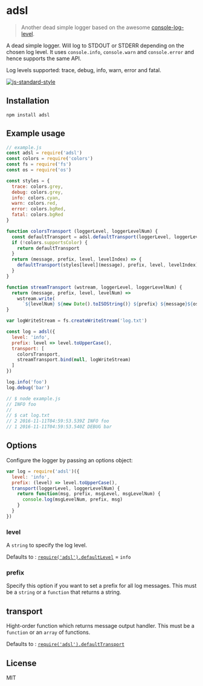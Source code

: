 # adsl

> Another dead simple logger based on the awesome [console-log-level](https://github.com/watson/console-log-level).


A dead simple logger. Will log to STDOUT or STDERR depending on the
chosen log level. It uses `console.info`, `console.warn` and
`console.error` and hence supports the same API.

Log levels supported: trace, debug, info, warn, error and fatal.

[![js-standard-style](https://img.shields.io/badge/code%20style-standard-brightgreen.svg?style=flat)](https://github.com/feross/standard)

## Installation

```
npm install adsl
```

## Example usage

```js
// example.js
const adsl = require('adsl')
const colors = require('colors')
const fs = require('fs')
const os = require('os')

const styles = {
  trace: colors.grey,
  debug: colors.grey,
  info: colors.cyan,
  warn: colors.red,
  error: colors.bgRed,
  fatal: colors.bgRed
}

function colorsTransport (loggerLevel, loggerLevelNum) {
  const defaultTransport = adsl.defaultTransport(loggerLevel, loggerLevelNum)
  if (!colors.supportsColor) {
    return defaultTransport
  }
  return (message, prefix, level, levelIndex) => {
    defaultTransport(styles[level](message), prefix, level, levelIndex)
  }
}

function streamTransport (wstream, loggerLevel, loggerLevelNum) {
  return (message, prefix, level, levelNum) =>
    wstream.write(
      `${levelNum} ${new Date().toISOString()} ${prefix} ${message}${os.EOL}`)
}

var logWriteStream = fs.createWriteStream('log.txt')

const log = adsl({
  level: 'info',
  prefix: level => level.toUpperCase(),
  transport: [
    colorsTransport,
    streamTransport.bind(null, logWriteStream)
  ]
})

log.info('foo')
log.debug('bar')

// $ node example.js
// INFO foo
//
// $ cat log.txt
// 2 2016-11-11T04:59:53.539Z INFO foo
// 1 2016-11-11T04:59:53.540Z DEBUG bar
```

## Options

Configure the logger by passing an options object:

```js
var log = require('adsl')({
  level: 'info',
  prefix: (level) => level.toUpperCase(),
  transport(loggerLevel, loggerLevelNum) {
    return function(msg, prefix, msgLevel, msgLevelNum) {
      console.log(msgLevelNum, prefix, msg)
    }
  }
})
```

### level

A `string` to specify the log level.

Defaults to :
[`require('adsl').defaultLevel`](https://github.com/enten/adsl/blob/master/index.js#L42) = `info`

### prefix

Specify this option if you want to set a prefix for all log messages.
This must be a `string` or a `function` that returns a string.

## transport

Hight-order function which returns message output handler.
This must be a `function` or an `array` of functions.

Defaults to : [`require('adsl').defaultTransport`](https://github.com/enten/adsl/blob/master/index.js#L43)

## License

MIT
